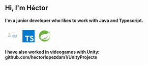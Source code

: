 ## Hi, I'm Héctor


#### I'm a junior developer who likes to work with Java and Typescript.
<p>
<img src="https://raw.githubusercontent.com/github/explore/80688e429a7d4ef2fca1e82350fe8e3517d3494d/topics/java/java.png" alt="Java" height="40" style="vertical-align:top; margin:4px">
<img src="https://raw.githubusercontent.com/github/explore/80688e429a7d4ef2fca1e82350fe8e3517d3494d/topics/typescript/typescript.png" alt="Typescript" height="40" style="vertical-align:top; margin:4px">
 <img src="https://raw.githubusercontent.com/github/explore/80688e429a7d4ef2fca1e82350fe8e3517d3494d/topics/spring/spring.png" alt="spring" height="40" style="vertical-align:top; margin:4px">
<p>

#### I have also worked in videogames with Unity: github.com/hectorlopezdam1/UnityProjects
